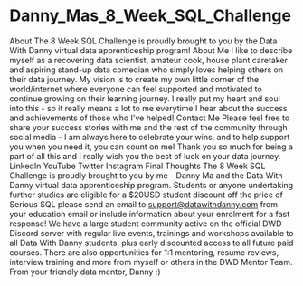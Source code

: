 # Danny_Mas_8_Week_SQL_Challenge
About   The 8 Week SQL Challenge is proudly brought to you by the Data With Danny virtual data apprenticeship program!  About Me I like to describe myself as a recovering data scientist, amateur cook, house plant caretaker and aspiring stand-up data comedian who simply loves helping others on their data journey.  My vision is to create my own little corner of the world/internet where everyone can feel supported and motivated to continue growing on their learning journey. I really put my heart and soul into this - so it really means a lot to me everytime I hear about the success and achievements of those who I’ve helped!  Contact Me Please feel free to share your success stories with me and the rest of the community through social media - I am always here to celebrate your wins, and to help support you when you need it, you can count on me!  Thank you so much for being a part of all this and I really wish you the best of luck on your data journey.  LinkedIn YouTube Twitter Instagram Final Thoughts The 8 Week SQL Challenge is proudly brought to you by me - Danny Ma and the Data With Danny virtual data apprenticeship program.  Students or anyone undertaking further studies are eligible for a $20USD student discount off the price of Serious SQL please send an email to support@datawithdanny.com from your education email or include information about your enrolment for a fast response!  We have a large student community active on the official DWD Discord server with regular live events, trainings and workshops available to all Data With Danny students, plus early discounted access to all future paid courses.  There are also opportunities for 1:1 mentoring, resume reviews, interview training and more from myself or others in the DWD Mentor Team.  From your friendly data mentor, Danny :)

